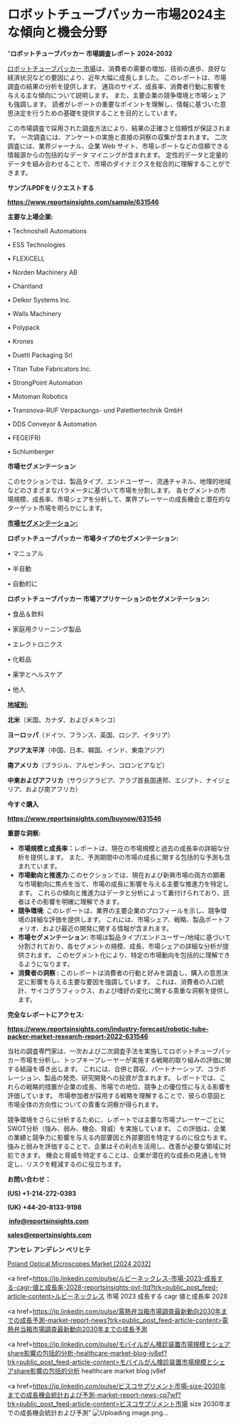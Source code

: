 # ロボットチューブパッカー市場2024主な傾向と機会分野

"<strong>ロボットチューブパッカー 市場調査レポート 2024-2032</strong>

<a href=https://www.reportsinsights.com/sample/631546>ロボットチューブパッカー 市場</a>は、消費者の需要の増加、技術の進歩、良好な経済状況などの要因により、近年大幅に成長しました。 このレポートは、市場調査の結果の分析を提供します。 通貨のサイズ、成長率、消費者行動に影響を与える主な傾向について説明します。 また、主要企業の競争環境と市場シェアも強調します。 読者がレポートの重要なポイントを理解し、情報に基づいた意思決定を行うための基礎を提供することを目的としています。

この市場調査で採用された調査方法により、結果の正確さと信頼性が保証されます。 一次調査には、アンケートの実施と直接の洞察の収集が含まれます。 二次調査には、業界ジャーナル、企業 Web サイト、市場レポートなどの信頼できる情報源からの包括的なデータ マイニングが含まれます。 定性的データと定量的データを組み合わせることで、市場のダイナミクスを総合的に理解することができます。

<strong><b>サンプルPDFをリクエストする</b></strong>

<a href=https://www.reportsinsights.com/sample/631546><strong><u>https://www.reportsinsights.com/sample/631546</u></strong></a>

<strong>主要な上場企業:</strong>

• Technoshell Automations

• ESS Technologies

• FLEXiCELL

• Norden Machinery AB

• Chantland

• Delkor Systems Inc.

• Walls Machinery

• Polypack

• Krones

• Duetti Packaging Srl

• Titan Tube Fabricators Inc.

• StrongPoint Automation

• Motoman Robotics

• Transnova-RUF Verpackungs- und Palettiertechnik GmbH

• DDS Conveyor & Automation

• FEGE(FR)

• Schlumberger

<strong>市場セグメンテーション</strong>

このセクションでは、製品タイプ、エンドユーザー、流通チャネル、地理的地域などのさまざまなパラメータに基づいて市場を分割します。 各セグメントの市場規模、成長率、市場シェアを分析して、業界プレーヤーの成長機会と潜在的なターゲット市場を明らかにします。

<strong><u>市場セグメンテーション</u></strong><strong><u>:</u></strong>

<strong>ロボットチューブパッカー 市場タイプのセグメンテーション:</strong>

• マニュアル

• 半自動

• 自動的に

<strong>ロボットチューブパッカー 市場アプリケーションのセグメンテーション:</strong>

• 食品＆飲料

• 家庭用クリーニング製品

• エレクトロニクス

• 化粧品

• 薬学とヘルスケア

• 他人

<strong><u>地域別</u></strong><strong><u>:</u></strong>

<strong>北米</strong>（米国、カナダ、およびメキシコ）

<strong>ヨーロッパ</strong>（ドイツ、フランス、英国、ロシア、イタリア）

<strong>アジア太平洋</strong>（中国、日本、韓国、インド、東南アジア）

<strong>南アメリカ</strong>（ブラジル、アルゼンチン、コロンビアなど）

<strong>中東およびアフリカ</strong>（サウジアラビア、アラブ首長国連邦、エジプト、ナイジェリア、および南アフリカ）

<strong>今すぐ購入</strong>

<a href=https://www.reportsinsights.com/buynow/631546><strong><u>https://www.reportsinsights.com/buynow/631546</u></strong></a>

<strong>重要な洞察:</strong>
<ul>
  <li><strong>市場規模と成長率：</strong>レポートは、現在の市場規模と過去の成長率の詳細な分析を提供します。 また、予測期間中の市場の成長に関する包括的な予測も含まれています。</li>
  <li><strong>市場動向と推進力:</strong>このセクションでは、現在および新興市場の両方の顕著な市場動向に焦点を当て、市場の成長に影響を与える主要な推進力を特定します。 これらの傾向と推進力はデータと分析によって裏付けられており、読者はその影響を明確に理解できます。</li>
  <li><strong>競争環境</strong>: このレポートは、業界の主要企業のプロフィールを示し、競争環境の詳細な評価を提供します。 これには、市場シェア、戦略、製品ポートフォリオ、および最近の開発に関する情報が含まれます。</li>
  <li><strong>市場セグメンテーション: </strong>市場は製品タイプ/エンドユーザー/地域に基づいて分割されており、各セグメントの規模、成長、市場シェアの詳細な分析が提供されます。 このセグメント化により、特定の市場動向を包括的に理解できるようになります。</li>
  <li><strong>消費者の洞察 : </strong>このレポートは消費者の行動と好みを調査し、購入の意思決定に影響を与える主要な要因を強調しています。 これは、消費者の人口統計、サイコグラフィックス、および嗜好の変化に関する貴重な洞察を提供します。</li>
</ul>
<strong>完全なレポートにアクセス:</strong>

<a href=https://www.reportsinsights.com/industry-forecast/robotic-tube-packer-market-research-report-2022-631546><strong><u><b>https://www.reportsinsights.com/industry-forecast/robotic-tube-packer-market-research-report-2022-631546</b></u></strong></a>

当社の調査専門家は、一次および二次調査手法を実施してロボットチューブパッカー市場を分析し、トップキープレーヤーが実施する戦略的取り組みの評価に関する結論を導き出します。 これには、合併と買収、パートナーシップ、コラボレーション、製品の発売、研究開発への投資が含まれます。 レポートでは、これらの戦略的措置が企業の成長、市場での地位、競争上の優位性に与える影響を評価しています。 市場参加者が採用する戦略を理解することで、彼らの意図と市場全体の方向性についての貴重な洞察が得られます。

競争環境をさらに分析するために、レポートでは主要な市場プレーヤーごとにSWOT分析（強み、弱み、機会、脅威）を実施しています。 この評価は、企業の業績と競争力に影響を与える内部要因と外部要因を特定するのに役立ちます。 強みと弱みを評価することで、企業はその利点を活用し、改善が必要な領域に対処できます。 機会と脅威を特定することは、企業が潜在的な成長の見通しを特定し、リスクを軽減するのに役立ちます。

<strong>お問い合わせ：</strong>

<strong>(US) +1-214-272-0393</strong>

<strong>(UK) +44-20-8133-9198</strong>

<strong> </strong><a href=info@reportsinsights.com><strong><u>info@reportsinsights.com</u></strong></a>

<a href=sales@reportsinsights.com><strong><u>sales@reportsinsights.com</u></strong></a>

<strong>アンセレ アンデレン ベリヒテ</strong>

<a href=https://www.linkedin.com/pulse/poland-optical-microscopes-market-size-research-s7bzf/>Poland Optical Microscopes Market [2024 2032]</a>

<a href=https://jp.linkedin.com/pulse/ルビーネックレス-市場-2023-成長する-cagr-値と成長率-2028-reportsinsights-pvt-ltd?trk=public_post_feed-article-content>ルビーネックレス 市場 2023 成長する cagr 値と成長率 2028</a>

<a href=https://jp.linkedin.com/pulse/電熱弁当箱市場調査最新動向2030年までの成長予測-market-report-news?trk=public_post_feed-article-content>電熱弁当箱市場調査最新動向2030年までの成長予測</a>

<a href=https://jp.linkedin.com/pulse/モバイルがん検診装置市場規模とシェアshare影響の包括的分析-healthcare-market-blog-jv8ef?trk=public_post_feed-article-content>モバイルがん検診装置市場規模とシェアshare影響の包括的分析 healthcare market blog jv8ef</a>

<a href=https://jp.linkedin.com/pulse/ビスコサプリメント市場-size-2030年までの成長機会統計および予測-market-report-news-cp7wf?trk=public_post_feed-article-content>ビスコサプリメント市場 size 2030年までの成長機会統計および予測</a>"
![Uploading image.png…]()
